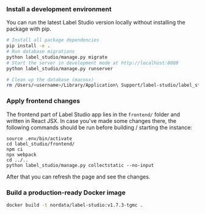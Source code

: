 ### Install a development environment

You can run the latest Label Studio version locally without installing the package with pip. 

```bash
# Install all package dependencies
pip install -e .
# Run database migrations
python label_studio/manage.py migrate
# Start the server in development mode at http://localhost:8080
python label_studio/manage.py runserver

# Clean up the database (macosx)
rm /Users/<username>/Library/Application\ Support/label-studio/label_studio.sqlite3
```

### Apply frontend changes

The frontend part of Label Studio app lies in the `frontend/` folder and written in React JSX. In case you've made some changes there, the following commands should be run before building / starting the instance:

```
source .env/bin/activate
cd label_studio/frontend/
npm ci
npx webpack
cd ../..
python label_studio/manage.py collectstatic --no-input
```

After that you can refresh the page and see the changes.

### Build a production-ready Docker image

```bash
docker build -t nordata/label-studio:v1.7.3-tgmc .
```